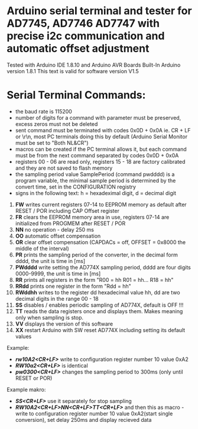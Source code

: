 # Arduino serial terminal and tester for  AD7745, AD7746 AD7747 with precise i2c communication and automatic offset adjustment
Tested with Arduino IDE 1.8.10 and Arduino AVR Boards Built-In Arduino version 1.8.1 
This text is valid for software version V1.5
# Serial Terminal Commands:
  - the baud rate is 115200
  - number of digits for a command with parameter must be preserved, excess zeros must not be deleted
  - sent command must be terminated with codes 0x0D + 0x0A ie. CR + LF or \r\n, most PC terminals doing this by default
    (Arduino Serial Monitor must be set to "Both NL&CR")
  - macros can be created if the PC terminal allows it,  but each command must be from the next command separated by codes 0x0D + 0x0A
  - registers 00 - 06 are read only, registers 15 - 18 are factory calibrated and they are not saved to flash memory
  - the sampling period value SamplePeriod (command pwdddd) is a program variable,
    the minimal sample period is determined by the convert time, set in the CONFIGURATION registry
  - signs in the following text: h = hexadeximal digit, d = decimal digit

1. **FW** writes current registers 07-14 to EEPROM memory as default after RESET / POR including CAP Offset register
2. **FR** clears the EEPROM memory area in use, registers 07-14 are initialized from PROGMEM after RESET / POR
3. **NN** no operation - delay 250 ms
4. **OO** automatic offset compensation
5. **OR** clear offset compensation (CAPDACs = off, OFFSET = 0x8000 the middle of the interval)
6. **PR** prints the sampling period of the converter, in the decimal form dddd, the unit is time in [ms]
7. **PWdddd** write setting the AD774X sampling period, dddd are four digits 0000-9999, the unit is time in [ms]
8. **RR** prints all registers in the form "R00 = hh R01 = hh… R18 = hh"
9. **RRdd** prints one register in the form "Rdd = hh"
10. **RWddhh** writes to the register dd hexadecimal value hh, dd are two decimal digits in the range 00 - 18
11. **SS** disables / enables periodic sampling of AD774X, default is OFF !!!
12. **TT** reads the data registers once and displays them. Makes meaning only when sampling is stop.
13. **VV** displays the version of this software
14. **XX** restart Arduino with SW reset AD774X including setting its default values

  
Example: 
 - _**rw10A2<CR+LF>**_                   write to configuration register number 10 value 0xA2
 - _**RW10a2<CR+LF>**_ is identical
 - _**pw0300<CR+LF>**_                   changes the sampling period to 300ms (only until RESET or POR)
 
Example makro:
 - _**SS<CR+LF>**_                       use it separately for stop sampling
 - _**RW10A2<CR+LF>NN<CR+LF>TT<CR+LF>**_ and then this as macro - write to configuration register number 10 value 0xA2(start single conversion), set delay 250ms and display recieved data
